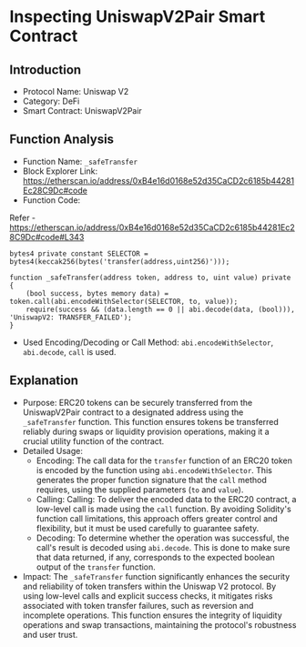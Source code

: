 # Inspecting UniswapV2Pair Smart Contract

## Introduction

- Protocol Name: Uniswap V2
- Category: DeFi
- Smart Contract: UniswapV2Pair

## Function Analysis

- Function Name: `_safeTransfer`
- Block Explorer Link: https://etherscan.io/address/0xB4e16d0168e52d35CaCD2c6185b44281Ec28C9Dc#code
- Function Code:

Refer - https://etherscan.io/address/0xB4e16d0168e52d35CaCD2c6185b44281Ec28C9Dc#code#L343

```solidity
bytes4 private constant SELECTOR = bytes4(keccak256(bytes('transfer(address,uint256)')));

function _safeTransfer(address token, address to, uint value) private {
    (bool success, bytes memory data) = token.call(abi.encodeWithSelector(SELECTOR, to, value));
    require(success && (data.length == 0 || abi.decode(data, (bool))), 'UniswapV2: TRANSFER_FAILED');
}
```

- Used Encoding/Decoding or Call Method: `abi.encodeWithSelector`, `abi.decode`, `call` is used.

## Explanation

- Purpose: ERC20 tokens can be securely transferred from the UniswapV2Pair contract to a designated address using the `_safeTransfer` function. This function ensures tokens be transferred reliably during swaps or liquidity provision operations, making it a crucial utility function of the contract.
- Detailed Usage:
    - Encoding: The call data for the `transfer` function of an ERC20 token is encoded by the function using `abi.encodeWithSelector`. This generates the proper function signature that the `call` method requires, using the supplied parameters (`to` and `value`).
    - Calling: Calling: To deliver the encoded data to the ERC20 contract, a low-level call is made using the `call` function. By avoiding Solidity's function call limitations, this approach offers greater control and flexibility, but it must be used carefully to guarantee safety.
    - Decoding: To determine whether the operation was successful, the call's result is decoded using `abi.decode`. This is done to make sure that data returned, if any, corresponds to the expected boolean output of the `transfer` function.
- Impact: The `_safeTransfer` function significantly enhances the security and reliability of token transfers within the Uniswap V2 protocol. By using low-level calls and explicit success checks, it mitigates risks associated with token transfer failures, such as reversion and incomplete operations. This function ensures the integrity of liquidity operations and swap transactions, maintaining the protocol's robustness and user trust.
